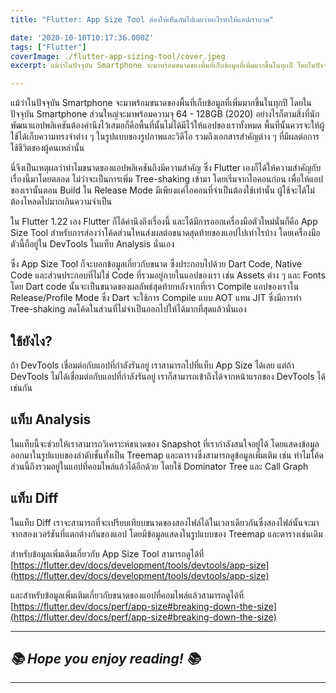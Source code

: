 ```yaml
---
title: "Flutter: App Size Tool ส่องให้เห็นกันไปเลยว่าอะไรทำให้แอปเราบวม"

date: '2020-10-10T10:17:36.000Z'
tags: ["Flutter"]
coverImage: ./flutter-app-sizing-tool/cover.jpeg
excerpt: แม้ว่าในปัจจุบัน Smartphone จะมาพร้อมขนาดของพื้นที่เก็บข้อมูลที่เพิ่มมากขึ้นในทุกปี โดยในปัจจุบัน Smartphone ส่วนใหญ่จะมาพร้อมความจุ 64 - 128GB (2020) อย่างไรก็ตามสิ่งที่นักพัฒนาแอปพลิเคชันต้องคำนึงไว้เสมอก็คือพื้นที่นั้นไม่ได้มีไว้ให้แอปของเราทั้งหมด

---
```


แม้ว่าในปัจจุบัน Smartphone จะมาพร้อมขนาดของพื้นที่เก็บข้อมูลที่เพิ่มมากขึ้นในทุกปี โดยในปัจจุบัน Smartphone ส่วนใหญ่จะมาพร้อมความจุ 64 - 128GB (2020) อย่างไรก็ตามสิ่งที่นักพัฒนาแอปพลิเคชันต้องคำนึงไว้เสมอก็คือพื้นที่นั้นไม่ได้มีไว้ให้แอปของเราทั้งหมด พื้นที่นั้นควรจะให้ผู้ใช้ได้เก็บความทรงจำต่าง ๆ ในรูปแบบของรูปภาพและวิดีโอ รวมถึงเอกสารสำคัญต่าง ๆ ที่มีผลต่อการใช้ชีวิตของผู้คนเหล่านั้น

นี่จึงเป็นเหตุผลว่าทำไมขนาดของแอปพลิเคชันถึงมีความสำคัญ ซึ่ง Flutter เองก็ได้ให้ความสำคัญกับเรื่องนี้มาโดยตลอด ไม่ว่าจะเป็นการเพิ่ม Tree-shaking เข้ามา โดยเริ่มจากไอคอนก่อน เพื่อให้แอปของเรานั้นตอน Build ใน Release Mode มีเพียงแค่ไอคอนที่จำเป็นต้องใช้เท่านั้น ผู้ใช้จะได้ไม่ต้องโหลดไปมากเกินความจำเป็น

ใน Flutter 1.22 เอง Flutter ก็ได้คำนึงถึงเรื่องนี้ และได้มีการออกเครื่องมือตัวใหม่นั่นก็คือ App Size Tool สำหรับการส่องว่าโค้ดส่วนไหนส่งผลต่อขนาดสุดท้ายของแอปไปเท่าไรบ้าง โดยเครื่องมือตัวนี้ก็อยู่ใน DevTools ในแท็บ Analysis นั่นเอง

ซึ่ง App Size Tool ก็จะบอกข้อมูลเกี่ยวกับขนาด ซึ่งประกอบไปด้วย Dart Code, Native Code และส่วนประกอบที่ไม่ใช่ Code ที่รวมอยู่ภายในแอปของเรา เช่น Assets ต่าง ๆ และ Fonts โดย Dart code นั้นจะเป็นขนาดของผลลัพธ์สุดท้ายหลังจากที่เรา Compile แอปของเราใน Release/Profile Mode ซึ่ง Dart จะใช้การ Compile แบบ AOT แทน JIT ซึ่งมีการทำ Tree-shaking ลดโค้ดในส่วนที่ไม่จำเป็นออกไปให้ได้มากที่สุดแล้วนั่นเอง

## ใช้ยังไง?

ถ้า DevTools เชื่อมต่อกับแอปที่กำลังรันอยู่ เราสามารถไปที่แท็บ App Size ได้เลย แต่ถ้า DevTools ไม่ได้เชื่อมต่อกับแอปที่กำลังรันอยู่ เราก็สามารถเข้าถึงได้จากหน้าแรกของ DevTools ได้เช่นกัน

## แท็บ Analysis

ในแท็บนี้จะช่วยให้เราสามารถวิเคราะห์ขนาดของ Snapshot ที่เรากำลังสนใจอยู่ได้ โดยแสดงข้อมูลออกมาในรูปแบบของลำดับชั้นทั้งเป็น Treemap และตารางซึ่งสามารถดูข้อมูลเพิ่มเติม เช่น ทำไมโค้ดส่วนนี้ถึงรวมอยู่ในแอปที่คอมไพล์แล้วได้อีกด้วย โดยใช้ Dominator Tree และ Call Graph

## แท็บ Diff

ในแท็บ Diff เราจะสามารถที่จะเปรียบเทียบขนาดของสองไฟล์ได้ในเวลาเดียวกันซึ่งสองไฟล์นั้นจะมาจากสองเวอร์ชันที่แตกต่างกันของแอป โดยมีข้อมูลแสดงในรูปแบบของ Treemap และตารางเช่นเดิม

สำหรับข้อมูลเพิ่มเติมเกี่ยวกับ App Size Tool สามารถดูได้ที่ [https://flutter.dev/docs/development/tools/devtools/app-size](https://flutter.dev/docs/development/tools/devtools/app-size)

และสำหรับข้อมูลเพิ่มเติมเกี่ยวกับขนาดของแอปที่คอมไพล์แล้วสามารถดูได้ที่ [https://flutter.dev/docs/perf/app-size#breaking-down-the-size](https://flutter.dev/docs/perf/app-size#breaking-down-the-size)

---

## *📚 Hope you enjoy reading! 📚*

---
